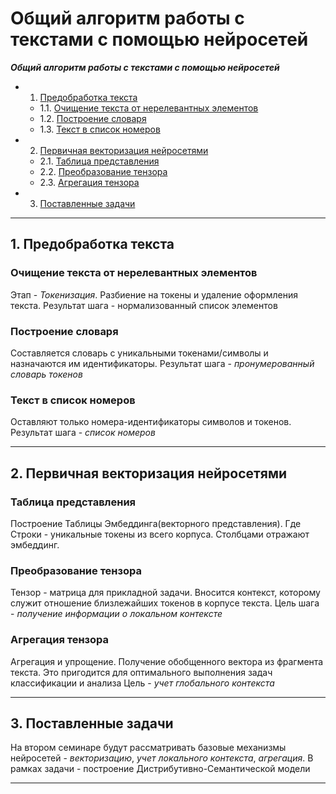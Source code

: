 # Общий алгоритм работы с текстами с помощью нейросетей

_**Общий алгоритм работы с текстами с помощью нейросетей**_ 

- 1. [Предобработка текста](#1-игровой-процесс)
   - 1.1. [Очищение текста от нерелевантных элементов](#очищение-текста-от-нерелевантных-элементов)
   - 1.2. [Построение словаря](#построение-словаря)
   - 1.3. [Текст в список номеров](#текст-в-список-номеров)
- 2. [Первичная векторизация нейросетями](#2-первичная-векторизация-нейросетями)
   - 2.1. [Таблица представления](#таблица-представления)
   - 2.2. [Преобразование тензора](#преобразование-тензора)
   - 2.3. [Агрегация тензора](#агрегация-тензора) 
- 3. [Поставленные задачи](#3-поставленные-задачи)

---
## 1. Предобработка текста 

### Очищение текста от нерелевантных элементов
Этап - _Токенизация_. Разбиение на токены и удаление оформления текста.  Результат шага - нормализованный список элементов
### Построение словаря
Составляется словарь с уникальными токенами/символы и назначаются им идентификаторы. Результат шага - _пронумерованный словарь токенов_ 
### Текст в список номеров
Оставляют только номера-идентификаторы символов и токенов. Результат шага - _список номеров_


---
## 2. Первичная векторизация нейросетями

### Таблица представления 
Построение Таблицы Эмбеддинга(векторного представления). Где Строки - уникальные токены из всего корпуса.  Столбцами отражают эмбеддинг. 
### Преобразование тензора
Тензор - матрица для прикладной задачи. Вносится контекст, которому служит отношение близлежайших токенов в корпусе текста.
Цель шага - _получение информации о локальном контексте_ 
### Агрегация тензора
Агрегация и упрощение. Получение обобщенного вектора из фрагмента текста. Это пригодится для оптимального выполнения задач классификации и анализа
Цель - _учет глобального контекста_

---
## 3. Поставленные задачи 

На втором семинаре будут рассматривать базовые механизмы нейросетей -  _векторизацию_, _учет локального контекста_, _агрегация_. В рамках задачи - построение Дистрибутивно-Семантической модели


---




